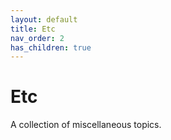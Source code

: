 ```yaml
---
layout: default
title: Etc
nav_order: 2
has_children: true
---
```


# Etc

A collection of miscellaneous topics.
